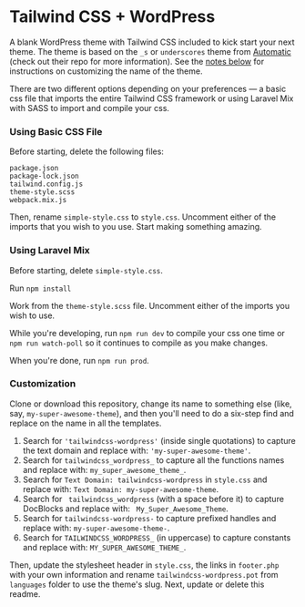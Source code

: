 Tailwind CSS + WordPress
===

A blank WordPress theme with Tailwind CSS included to kick start your next theme. The theme is based on the `_s` or `underscores` theme from [Automatic](https://github.com/automattic/_s) (check out their repo for more information). 
See the [notes below](#customization) for instructions on customizing the name of the theme.  

There are two different options depending on your preferences — a basic css file that imports the entire Tailwind CSS framework or using Laravel Mix with SASS to import and compile your css.

### Using Basic CSS File

Before starting, delete the following files:
```text
package.json
package-lock.json
tailwind.config.js
theme-style.scss
webpack.mix.js
```  

Then, rename `simple-style.css` to `style.css`. Uncomment either of the imports that you wish to you use. Start making something amazing.

### Using Laravel Mix

Before starting, delete `simple-style.css`.

Run `npm install`

Work from the `theme-style.scss` file. Uncomment either of the imports you wish to use.

While you're developing, run `npm run dev` to compile your css one time or `npm run watch-poll` so it continues to compile as you make changes.

When you're done, run `npm run prod`.

### Customization

Clone or download this repository, change its name to something else (like, say, `my-super-awesome-theme`), and then you'll need to do a six-step find and replace on the name in all the templates.

1. Search for `'tailwindcss-wordpress'` (inside single quotations) to capture the text domain and replace with: `'my-super-awesome-theme'`.
2. Search for `tailwindcss_wordpress_` to capture all the functions names and replace with: `my_super_awesome_theme_`.
3. Search for `Text Domain: tailwindcss-wordpress` in `style.css` and replace with: `Text Domain: my-super-awesome-theme`.
4. Search for <code>&nbsp;tailwindcss_wordpress</code> (with a space before it) to capture DocBlocks and replace with: <code>&nbsp;My_Super_Awesome_Theme</code>.
5. Search for `tailwindcss-wordpress-` to capture prefixed handles and replace with: `my-super-awesome-theme-`.
6. Search for `TAILWINDCSS_WORDPRESS_` (in uppercase) to capture constants and replace with: `MY_SUPER_AWESOME_THEME_`.

Then, update the stylesheet header in `style.css`, the links in `footer.php` with your own information and rename `tailwindcss-wordpress.pot` from `languages` folder to use the theme's slug. Next, update or delete this readme.
